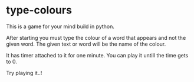 # type-colours
This is a game for your mind build in python.

After starting you must type the colour of a word that appears and not the given word. The given text or word will be the name of the colour.

It has timer attached to it for one minute. You can play it untill the time gets to 0.

Try playing it..!

